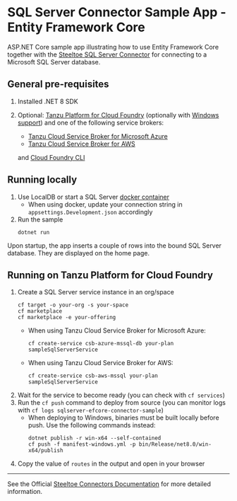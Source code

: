 # SQL Server Connector Sample App - Entity Framework Core

ASP.NET Core sample app illustrating how to use Entity Framework Core together with the [Steeltoe SQL Server Connector](https://docs.steeltoe.io/api/v4/connectors/microsoft-sql-server.html#use-entity-framework-core)
for connecting to a Microsoft SQL Server database.

## General pre-requisites

1. Installed .NET 8 SDK
1. Optional: [Tanzu Platform for Cloud Foundry](https://techdocs.broadcom.com/us/en/vmware-tanzu/platform/tanzu-platform-for-cloud-foundry/10-0/tpcf/concepts-overview.html)
   (optionally with [Windows support](https://techdocs.broadcom.com/us/en/vmware-tanzu/platform/tanzu-platform-for-cloud-foundry/10-0/tpcf/toc-tasw-install-index.html))
   and one of the following service brokers:

   - [Tanzu Cloud Service Broker for Microsoft Azure](https://techdocs.broadcom.com/us/en/vmware-tanzu/platform-services/tanzu-cloud-service-broker-for-microsoft-azure/1-13/csb-azure/reference-azure-mssql-db.html)
   - [Tanzu Cloud Service Broker for AWS](https://techdocs.broadcom.com/us/en/vmware-tanzu/platform-services/tanzu-cloud-service-broker-for-aws/1-14/csb-aws/reference-aws-mssql.html)

   and [Cloud Foundry CLI](https://github.com/cloudfoundry/cli)

## Running locally

1. Use LocalDB or start a SQL Server [docker container](https://github.com/SteeltoeOSS/Samples/blob/4.x/CommonTasks.md)
   - When using docker, update your connection string in `appsettings.Development.json` accordingly
1. Run the sample
   ```shell
   dotnet run
   ```

Upon startup, the app inserts a couple of rows into the bound SQL Server database. They are displayed on the home page.

## Running on Tanzu Platform for Cloud Foundry

1. Create a SQL Server service instance in an org/space
   ```shell
   cf target -o your-org -s your-space
   cf marketplace
   cf marketplace -e your-offering
   ```
   - When using Tanzu Cloud Service Broker for Microsoft Azure:
     ```shell
     cf create-service csb-azure-mssql-db your-plan sampleSqlServerService
     ```
   - When using Tanzu Cloud Service Broker for AWS:
     ```shell
     cf create-service csb-aws-mssql your-plan sampleSqlServerService
     ```
1. Wait for the service to become ready (you can check with `cf services`)
1. Run the `cf push` command to deploy from source (you can monitor logs with `cf logs sqlserver-efcore-connector-sample`)
   - When deploying to Windows, binaries must be built locally before push. Use the following commands instead:
     ```shell
     dotnet publish -r win-x64 --self-contained
     cf push -f manifest-windows.yml -p bin/Release/net8.0/win-x64/publish
     ```
1. Copy the value of `routes` in the output and open in your browser

---

See the Official [Steeltoe Connectors Documentation](https://docs.steeltoe.io/api/v4/connectors/) for more detailed information.
